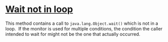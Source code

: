 # [Wait not in loop](https://spotbugs.readthedocs.io/en/latest/bugDescriptions.html#WA_NOT_IN_LOOP)

 This method contains a call to `java.lang.Object.wait()`
  which is not in a loop.  If the monitor is used for multiple conditions,
  the condition the caller intended to wait for might not be the one
  that actually occurred.